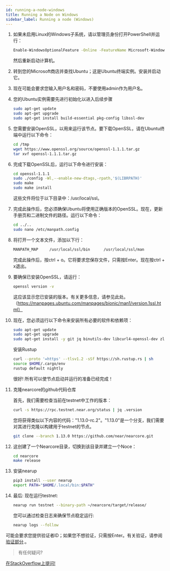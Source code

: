 ```yaml
---
id: running-a-node-windows
title: Running a Node on Windows
sidebar_label: Running a node (Windows)
---
```


1.  如果未启用Linux的Windows子系统，请以管理员身份打开PowerShell并运行：
    ```sh
    Enable-WindowsOptionalFeature -Online -FeatureName Microsoft-Windows-Subsystem-Linux
    ```
    然后重新启动计算机。
2. 转到您的Microsoft商店并查找Ubuntu；这是Ubuntu终端实例。安装并启动它。
3. 现在可能会要求您输入用户名和密码，不要使用admin作为用户名。
4. 您的Ubuntu实例需要先进行初始化以进入后续步骤
    ```sh
    sudo apt-get update
    sudo apt-get upgrade
    sudo apt-get install build-essential pkg-config libssl-dev
    ```
5. 您需要安装OpenSSL，以用来运行该节点。要下载OpenSSL，请在Ubuntu终端中运行以下命令：
    ```sh
    cd /tmp
    wget https://www.openssl.org/source/openssl-1.1.1.tar.gz
    tar xvf openssl-1.1.1.tar.gz
    ```
6. 完成下载OpenSSL后，运行以下命令进行安装：
    ```sh
    cd openssl-1.1.1
    sudo ./config -Wl,--enable-new-dtags,-rpath,'$(LIBRPATH)'
    sudo make
    sudo make install
    ```
    这些文件将位于以下目录中：/usr/local/ssl。
7. 完成此操作后，您必须确保Ubuntu将使用正确版本的OpenSSL。现在，更新手册页和二进制文件的路径。运行以下命令：
    ```sh
    cd ../..
    sudo nano /etc/manpath.config
    ```
8. 将打开一个文本文件，添加以下行：
    ```sh
    MANPATH_MAP     /usr/local/ssl/bin      /usr/local/ssl/man
    ```
    完成此操作后，按ctrl + o。它将要求您保存文件，只需按Enter。现在按ctrl + x退出。
9. 要确保已安装OpenSSL，请运行：
    ```sh
    openssl version -v
    ```
    这应该显示您已安装的版本。有关更多信息，请参见此处。（https://manpages.ubuntu.com/manpages/bionic/man1/version.1ssl.html）
10. 现在，您必须运行以下命令来安装所有必要的软件和依赖项：
    ```sh
    sudo apt-get update
    sudo apt-get upgrade
    sudo apt-get install -y git jq binutils-dev libcurl4-openssl-dev zlib1g-dev libdw-dev libiberty-dev cmake gcc g++ protobuf-compiler python3 python3-pip llvm clang
    ```
    安装Rustup
    ```sh
    curl --proto '=https' --tlsv1.2 -sSf https://sh.rustup.rs | sh
    source $HOME/.cargo/env
    rustup default nightly
    ```
    很好! 所有可以使节点启动并运行的准备已经完成！
11. 克隆nearcore的github代码仓库
    
    首先，我们需要检查当前在testnet中工作的版本：
    ```sh
    curl -s https://rpc.testnet.near.org/status | jq .version
    ```
    您将获得类似以下内容的代码："1.13.0-rc.2"。"1.13.0"是一个分支，我们需要对其进行克隆以构建用于testnet的节点。

    ```sh
    git clone --branch 1.13.0 https://github.com/near/nearcore.git
    ```
12. 这创建了一个Nearcore目录，切换到该目录并建立一个Noce：
    ```sh
    cd nearcore
    make release
    ```
13. 安装nearup
    ```sh
    pip3 install --user nearup
    export PATH="$HOME/.local/bin:$PATH"
    ```
14. 最后: 现在运行testnet:
    ```sh
    nearup run testnet --binary-path ~/nearcore/target/release/
    ```
    您可以通过检查日志来确保节点稳定运行:
    ```sh
    nearup logs --follow
    ```

可能会要求您提供验证者ID；如果您不想验证，只需按Enter。有关验证，请参阅[验证部分](validator/staking.md).。

>有任何疑问?
<a href="https://stackoverflow.com/questions/tagged/nearprotocol">
  <h8>在StackOverflow上提问!</h8></a>
